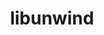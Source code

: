 ---
title: "libunwind"
layout: cache
categories: [package, develop-2023-09-10]
meta: {"versions": ["1.6.2"], "compilers": ["gcc@=11.1.0", "gcc@=11.3.0", "gcc@=7.3.1", "gcc@=7.5.0", "oneapi@=2023.2.0"], "oss": ["amzn2", "ubuntu18.04", "ubuntu20.04", "ubuntu22.04"], "platforms": ["linux"], "targets": ["aarch64", "neoverse_n1", "ppc64le", "x86_64", "x86_64_v3"], "stacks": ["aws-isc", "aws-isc-aarch64", "data-vis-sdk", "e4s", "e4s-oneapi", "e4s-power", "gpu-tests", "ml-linux-x86_64-rocm", "radiuss", "radiuss-aws", "radiuss-aws-aarch64", "root"], "num_specs": 12, "num_specs_by_stack": {"radiuss-aws-aarch64": 2, "root": 12, "aws-isc-aarch64": 2, "radiuss-aws": 1, "aws-isc": 1, "radiuss": 1, "e4s-power": 1, "e4s-oneapi": 1, "gpu-tests": 1, "e4s": 1, "data-vis-sdk": 1, "ml-linux-x86_64-rocm": 1}}
spec_details: [{"hash": "vfveru27umluun2g5fo7s3swrmevojhf", "compiler": "gcc@=7.3.1", "versions": ["1.6.2"], "os": "amzn2", "platform": "linux", "target": "aarch64", "variants": ["~block_signals", "build_system=autotools", "components=none", "~conservative_checks", "~cxx_exceptions", "~debug", "~debug_frame", "+docs", "libs=shared,static", "~pic", "+tests", "+weak_backtrace", "~xz", "~zlib"], "stacks": ["radiuss-aws-aarch64", "root"], "size": "-", "tarball": "https://binaries.spack.io/develop-2023-09-10/build_cache/linux-amzn2-aarch64/gcc-7.3.1/libunwind-1.6.2/linux-amzn2-aarch64-gcc-7.3.1-libunwind-1.6.2-vfveru27umluun2g5fo7s3swrmevojhf.spack"}, {"hash": "3tfjycxindaqju2h3lud5wq7xu6dr7zz", "compiler": "gcc@=7.3.1", "versions": ["1.6.2"], "os": "amzn2", "platform": "linux", "target": "aarch64", "variants": ["~block_signals", "build_system=autotools", "components=none", "~conservative_checks", "~cxx_exceptions", "~debug", "~debug_frame", "+docs", "libs=shared,static", "+pic", "+tests", "+weak_backtrace", "+xz", "~zlib"], "stacks": ["root", "aws-isc-aarch64"], "size": "-", "tarball": "https://binaries.spack.io/develop-2023-09-10/build_cache/linux-amzn2-aarch64/gcc-7.3.1/libunwind-1.6.2/linux-amzn2-aarch64-gcc-7.3.1-libunwind-1.6.2-3tfjycxindaqju2h3lud5wq7xu6dr7zz.spack"}, {"hash": "u4r7gkqa5pit4f46ohufkv4r4xakmkrr", "compiler": "gcc@=7.3.1", "versions": ["1.6.2"], "os": "amzn2", "platform": "linux", "target": "neoverse_n1", "variants": ["~block_signals", "build_system=autotools", "components=none", "~conservative_checks", "~cxx_exceptions", "~debug", "~debug_frame", "+docs", "libs=shared,static", "~pic", "+tests", "+weak_backtrace", "~xz", "~zlib"], "stacks": ["radiuss-aws-aarch64", "root"], "size": "-", "tarball": "https://binaries.spack.io/develop-2023-09-10/build_cache/linux-amzn2-neoverse_n1/gcc-7.3.1/libunwind-1.6.2/linux-amzn2-neoverse_n1-gcc-7.3.1-libunwind-1.6.2-u4r7gkqa5pit4f46ohufkv4r4xakmkrr.spack"}, {"hash": "uymooulfs4252c3iznoiyrpnyfh4evr3", "compiler": "gcc@=7.3.1", "versions": ["1.6.2"], "os": "amzn2", "platform": "linux", "target": "neoverse_n1", "variants": ["~block_signals", "build_system=autotools", "components=none", "~conservative_checks", "~cxx_exceptions", "~debug", "~debug_frame", "+docs", "libs=shared,static", "+pic", "+tests", "+weak_backtrace", "+xz", "~zlib"], "stacks": ["root", "aws-isc-aarch64"], "size": "-", "tarball": "https://binaries.spack.io/develop-2023-09-10/build_cache/linux-amzn2-neoverse_n1/gcc-7.3.1/libunwind-1.6.2/linux-amzn2-neoverse_n1-gcc-7.3.1-libunwind-1.6.2-uymooulfs4252c3iznoiyrpnyfh4evr3.spack"}, {"hash": "r26ianhh6ht6smra54c6ar6ularyxkfv", "compiler": "gcc@=7.3.1", "versions": ["1.6.2"], "os": "amzn2", "platform": "linux", "target": "x86_64_v3", "variants": ["~block_signals", "build_system=autotools", "components=none", "~conservative_checks", "~cxx_exceptions", "~debug", "~debug_frame", "+docs", "libs=shared,static", "~pic", "+tests", "+weak_backtrace", "~xz", "~zlib"], "stacks": ["root", "radiuss-aws"], "size": "-", "tarball": "https://binaries.spack.io/develop-2023-09-10/build_cache/linux-amzn2-x86_64_v3/gcc-7.3.1/libunwind-1.6.2/linux-amzn2-x86_64_v3-gcc-7.3.1-libunwind-1.6.2-r26ianhh6ht6smra54c6ar6ularyxkfv.spack"}, {"hash": "4zfc5fufc3snovjcmlmhd64h7qyxukuy", "compiler": "gcc@=7.3.1", "versions": ["1.6.2"], "os": "amzn2", "platform": "linux", "target": "x86_64_v3", "variants": ["~block_signals", "build_system=autotools", "components=none", "~conservative_checks", "~cxx_exceptions", "~debug", "~debug_frame", "+docs", "libs=shared,static", "+pic", "+tests", "+weak_backtrace", "+xz", "~zlib"], "stacks": ["aws-isc", "root"], "size": "-", "tarball": "https://binaries.spack.io/develop-2023-09-10/build_cache/linux-amzn2-x86_64_v3/gcc-7.3.1/libunwind-1.6.2/linux-amzn2-x86_64_v3-gcc-7.3.1-libunwind-1.6.2-4zfc5fufc3snovjcmlmhd64h7qyxukuy.spack"}, {"hash": "g7ortzqytnb3c6gttesndoi2q3vq6o7z", "compiler": "gcc@=7.5.0", "versions": ["1.6.2"], "os": "ubuntu18.04", "platform": "linux", "target": "x86_64_v3", "variants": ["~block_signals", "build_system=autotools", "components=none", "~conservative_checks", "~cxx_exceptions", "~debug", "~debug_frame", "+docs", "libs=shared,static", "~pic", "+tests", "+weak_backtrace", "~xz", "~zlib"], "stacks": ["root", "radiuss"], "size": "-", "tarball": "https://binaries.spack.io/develop-2023-09-10/build_cache/linux-ubuntu18.04-x86_64_v3/gcc-7.5.0/libunwind-1.6.2/linux-ubuntu18.04-x86_64_v3-gcc-7.5.0-libunwind-1.6.2-g7ortzqytnb3c6gttesndoi2q3vq6o7z.spack"}, {"hash": "toskjiizymv27u3lmnojv3svm5l4nzh6", "compiler": "gcc@=11.1.0", "versions": ["1.6.2"], "os": "ubuntu20.04", "platform": "linux", "target": "ppc64le", "variants": ["~block_signals", "build_system=autotools", "components=none", "~conservative_checks", "~cxx_exceptions", "~debug", "~debug_frame", "+docs", "libs=shared,static", "+pic", "+tests", "+weak_backtrace", "+xz", "~zlib"], "stacks": ["e4s-power", "root"], "size": "-", "tarball": "https://binaries.spack.io/develop-2023-09-10/build_cache/linux-ubuntu20.04-ppc64le/gcc-11.1.0/libunwind-1.6.2/linux-ubuntu20.04-ppc64le-gcc-11.1.0-libunwind-1.6.2-toskjiizymv27u3lmnojv3svm5l4nzh6.spack"}, {"hash": "tjlzn4r6lqri55lozidk2bfy5nzguqqd", "compiler": "oneapi@=2023.2.0", "versions": ["1.6.2"], "os": "ubuntu20.04", "platform": "linux", "target": "x86_64", "variants": ["~block_signals", "build_system=autotools", "components=none", "~conservative_checks", "~cxx_exceptions", "~debug", "~debug_frame", "+docs", "libs=shared,static", "+pic", "+tests", "+weak_backtrace", "+xz", "~zlib"], "stacks": ["e4s-oneapi", "root"], "size": "-", "tarball": "https://binaries.spack.io/develop-2023-09-10/build_cache/linux-ubuntu20.04-x86_64/oneapi-2023.2.0/libunwind-1.6.2/linux-ubuntu20.04-x86_64-oneapi-2023.2.0-libunwind-1.6.2-tjlzn4r6lqri55lozidk2bfy5nzguqqd.spack"}, {"hash": "4bbzt6r74squudbs6mibbsqqvrszwuhk", "compiler": "gcc@=11.1.0", "versions": ["1.6.2"], "os": "ubuntu20.04", "platform": "linux", "target": "x86_64_v3", "variants": ["~block_signals", "build_system=autotools", "components=none", "~conservative_checks", "~cxx_exceptions", "~debug", "~debug_frame", "+docs", "libs=shared,static", "+pic", "+tests", "+weak_backtrace", "+xz", "~zlib"], "stacks": ["gpu-tests", "root", "e4s"], "size": "-", "tarball": "https://binaries.spack.io/develop-2023-09-10/build_cache/linux-ubuntu20.04-x86_64_v3/gcc-11.1.0/libunwind-1.6.2/linux-ubuntu20.04-x86_64_v3-gcc-11.1.0-libunwind-1.6.2-4bbzt6r74squudbs6mibbsqqvrszwuhk.spack"}, {"hash": "yw7vjzba6szgpdtbw35aqx6qhdgxgscz", "compiler": "gcc@=11.1.0", "versions": ["1.6.2"], "os": "ubuntu20.04", "platform": "linux", "target": "x86_64_v3", "variants": ["~block_signals", "build_system=autotools", "components=none", "~conservative_checks", "~cxx_exceptions", "~debug", "~debug_frame", "+docs", "libs=shared,static", "~pic", "+tests", "+weak_backtrace", "~xz", "~zlib"], "stacks": ["root", "data-vis-sdk"], "size": "-", "tarball": "https://binaries.spack.io/develop-2023-09-10/build_cache/linux-ubuntu20.04-x86_64_v3/gcc-11.1.0/libunwind-1.6.2/linux-ubuntu20.04-x86_64_v3-gcc-11.1.0-libunwind-1.6.2-yw7vjzba6szgpdtbw35aqx6qhdgxgscz.spack"}, {"hash": "p3styiq5vvwueitnsf6kwdwbuiiio4sq", "compiler": "gcc@=11.3.0", "versions": ["1.6.2"], "os": "ubuntu22.04", "platform": "linux", "target": "x86_64_v3", "variants": ["~block_signals", "build_system=autotools", "components=none", "~conservative_checks", "~cxx_exceptions", "~debug", "~debug_frame", "+docs", "libs=shared,static", "~pic", "+tests", "+weak_backtrace", "~xz", "~zlib"], "stacks": ["root", "ml-linux-x86_64-rocm"], "size": "-", "tarball": "https://binaries.spack.io/develop-2023-09-10/build_cache/linux-ubuntu22.04-x86_64_v3/gcc-11.3.0/libunwind-1.6.2/linux-ubuntu22.04-x86_64_v3-gcc-11.3.0-libunwind-1.6.2-p3styiq5vvwueitnsf6kwdwbuiiio4sq.spack"}]
---